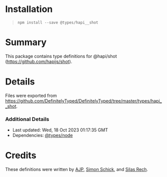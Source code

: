 # Installation
> `npm install --save @types/hapi__shot`

# Summary
This package contains type definitions for @hapi/shot (https://github.com/hapijs/shot).

# Details
Files were exported from https://github.com/DefinitelyTyped/DefinitelyTyped/tree/master/types/hapi__shot.

### Additional Details
 * Last updated: Wed, 18 Oct 2023 01:17:35 GMT
 * Dependencies: [@types/node](https://npmjs.com/package/@types/node)

# Credits
These definitions were written by [AJP](https://github.com/AJamesPhillips), [Simon Schick](https://github.com/SimonSchick), and [Silas Rech](https://github.com/lenovouser).

